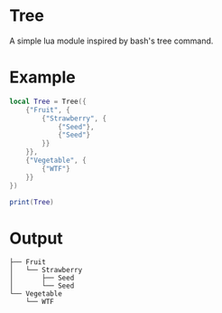 # Tree
A simple lua module inspired by bash's tree command.

# Example
```lua
local Tree = Tree({
	{"Fruit", {
		{"Strawberry", {
			{"Seed"},
			{"Seed"}
		}}
	}},
	{"Vegetable", {
		{"WTF"}
	}}
})

print(Tree)
```

# Output
```
├── Fruit
│	└── Strawberry
│	 	├── Seed
│	 	└── Seed
└── Vegetable
 	└── WTF
```
